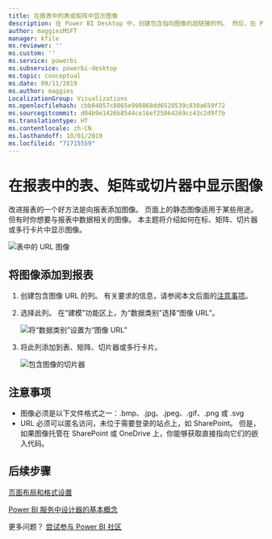 ```yaml
---
title: 在报表中的表或矩阵中显示图像
description: 在 Power BI Desktop 中，创建包含指向图像的超链接的列。 然后，在 Power BI Desktop 或 Power BI 服务中，将这些超链接添加到报告表、矩阵、切片器或多行卡片，以显示图像。
author: maggiesMSFT
manager: kfile
ms.reviewer: ''
ms.custom: ''
ms.service: powerbi
ms.subservice: powerbi-desktop
ms.topic: conceptual
ms.date: 09/11/2019
ms.author: maggies
LocalizationGroup: Visualizations
ms.openlocfilehash: cbb04057c8065e998068dd6520539c830a659f72
ms.sourcegitcommit: d04b9e1426b8544ce16ef25864269cc43c2d9f7b
ms.translationtype: HT
ms.contentlocale: zh-CN
ms.lasthandoff: 10/01/2019
ms.locfileid: "71715559"
---
```

# <a name="display-images-in-a-table-matrix-or-slicer-in-a-report"></a>在报表中的表、矩阵或切片器中显示图像

改进报表的一个好方法是向报表添加图像。 页面上的静态图像适用于某些用途。 但有时你想要与报表中数据相关的图像。 本主题将介绍如何在标、矩阵、切片器或多行卡片中显示图像。 

![表中的 URL 图像](media/power-bi-images-tables/power-bi-url-images-table.png)

## <a name="add-images-to-your-report"></a>将图像添加到报表

1. 创建包含图像 URL 的列。 有关要求的信息，请参阅本文后面的[注意事项](#considerations)。

1. 选择此列。 在“建模”功能区上，为“数据类别”选择“图像 URL”。   

    ![将“数据类别”设置为“图像 URL”](media/power-bi-images-tables/power-bi-set-url-image.png)

1. 将此列添加到表、矩阵、切片器或多行卡片。

    ![包含图像的切片器](media/power-bi-images-tables/power-bi-url-images-slicer.png)

## <a name="considerations"></a>注意事项

- 图像必须是以下文件格式之一：.bmp、.jpg、.jpeg、.gif、.png 或 .svg
- URL 必须可以匿名访问，未位于需要登录的站点上，如 SharePoint。 但是，如果图像托管在 SharePoint 或 OneDrive 上，你能够获取直接指向它们的嵌入代码。 


## <a name="next-steps"></a>后续步骤

[页面布局和格式设置](/learn/modules/visuals-in-power-bi/12-formatting)

[Power BI 服务中设计器的基本概念](service-basic-concepts.md)

更多问题？ [尝试参与 Power BI 社区](http://community.powerbi.com/)

